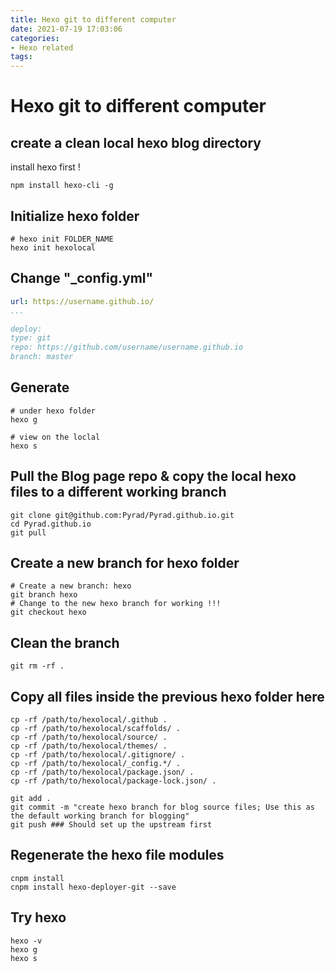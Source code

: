 ```yaml
---
title: Hexo git to different computer
date: 2021-07-19 17:03:06
categories:
- Hexo related
tags:
---
```



# Hexo git to different computer
## create a clean local hexo blog directory
install hexo first !
```shell
npm install hexo-cli -g
```

## Initialize hexo folder

```shell
# hexo init FOLDER_NAME
hexo init hexolocal
```

## Change "_config.yml"

```yaml
url: https://username.github.io/
...

deploy:
type: git
repo: https://github.com/username/username.github.io
branch: master
```

## Generate

```shell
# under hexo folder
hexo g

# view on the loclal
hexo s
```

## Pull the Blog page repo & copy the local hexo files to a different working branch

```shell
git clone git@github.com:Pyrad/Pyrad.github.io.git
cd Pyrad.github.io
git pull
```

## Create a new branch for hexo folder

```shell
# Create a new branch: hexo
git branch hexo
# Change to the new hexo branch for working !!!
git checkout hexo
```

## Clean the branch

```shell
git rm -rf .
```

## Copy all files inside the previous hexo folder here

```shell
cp -rf /path/to/hexolocal/.github .
cp -rf /path/to/hexolocal/scaffolds/ .
cp -rf /path/to/hexolocal/source/ .
cp -rf /path/to/hexolocal/themes/ .
cp -rf /path/to/hexolocal/.gitignore/ .
cp -rf /path/to/hexolocal/_config.*/ .
cp -rf /path/to/hexolocal/package.json/ .
cp -rf /path/to/hexolocal/package-lock.json/ .

git add .
git commit -m "create hexo branch for blog source files; Use this as the default working branch for blogging"
git push ### Should set up the upstream first
```

## Regenerate the hexo file modules

```shell
cnpm install
cnpm install hexo-deployer-git --save
```

## Try hexo

```shell
hexo -v
hexo g
hexo s
```

